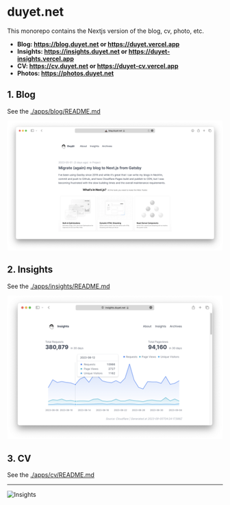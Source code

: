 # duyet.net

This monorepo contains the Nextjs version of the blog, cv, photo, etc.

- **Blog: https://blog.duyet.net or https://duyet.vercel.app**
- **Insights: https://insights.duyet.net or https://duyet-insights.vercel.app**
- **CV: https://cv.duyet.net or https://duyet-cv.vercel.app**
- **Photos: https://photos.duyet.net**

## 1. Blog

See the [./apps/blog/README.md](./apps/blog/README.md)

![](./.github/screenshot/screenshot-blog.png)

## 2. Insights

See the [./apps/insights/README.md](./apps/insights/README.md)

![](./.github/screenshot/screenshot-insights.png)

## 3. CV

See the [./apps/cv/README.md](./apps/cv/README.md)

---

![Insights](https://repobeats.axiom.co/api/embed/5f31f3460c5a1e44b1477bebc7ef0bb88a620b67.svg "Repobeats analytics image")
